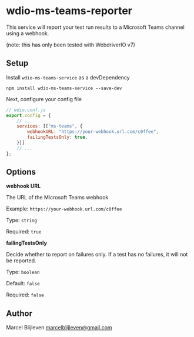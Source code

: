 # wdio-ms-teams-reporter

This service will report your test run results to a Microsoft Teams channel using a webhook.

(note: this has only been tested with WebdriverIO v7)

## Setup

Install `wdio-ms-teams-service` as a devDependency

```
npm install wdio-ms-teams-service --save-dev
```

Next, configure your config file

```js
// wdio.conf.js
export.config = {
    // ...
    services: [["ms-teams", {
        webhookURL: "https://your-webhook.url.com/c0ffee",
        failingTestsOnly: true,
    }]]
    // ...
};
```

## Options

**webhook URL**

The URL of the Microsoft Teams webhook

Example: `https://your-webhook.url.com/c0ffee`

Type: `string`

Required: `true`

**failingTestsOnly**

Decide whether to report on failures only. If a test has no failures, it will not be reported.

Type: `boolean`

Default: `false`

Required: `false`

## Author

Marcel Blijleven <marcelblijleven@gmail.com>
